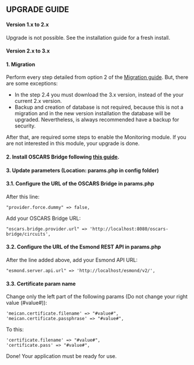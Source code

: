 ## UPGRADE GUIDE

#### Version 1.x to 2.x

Upgrade is not possible. See the installation guide for a fresh install.

#### Version 2.x to 3.x

#### 1. Migration

Perform every step detailed from option 2 of the [Migration guide](https://github.com/ufrgs-hyman/meican/blob/master/docs/guide/migration.md#2-move-files-to-new-installation). But, there are some exceptions:
- In the step 2.4 you must download the 3.x version, instead of the your current 2.x version.
- Backup and creation of database is not required, because this is not a migration and in the new version installation the database will be upgraded. Nevertheless, is always recommended have a backup for security.

After that, are required some steps to enable the Monitoring module. If you are not interested in this module, your upgrade is done.

#### 2. Install OSCARS Bridge following [this guide](https://github.com/ufrgs-hyman/oscars-bridge/blob/master/README.md).

#### 3. Update parameters (Location: params.php in config folder)

#### 3.1. Configure the URL of the OSCARS Bridge in params.php

After this line:
```
"provider.force.dummy" => false,
```
Add your OSCARS Bridge URL:
```
"oscars.bridge.provider.url" => 'http://localhost:8080/oscars-bridge/circuits',
```

#### 3.2. Configure the URL of the Esmond REST API in params.php

After the line added above, add your Esmond API URL:
```
"esmond.server.api.url" => 'http://localhost/esmond/v2/',
```

#### 3.3. Certificate param name

Change only the left part of the following params (Do not change your right value (#value#)):
```
'meican.certificate.filename' => "#value#",
'meican.certificate.passphrase' => "#value#",	
```
To this:
```
'certificate.filename' => "#value#",
'certificate.pass' => "#value#",	
```
    
Done! Your application must be ready for use.
